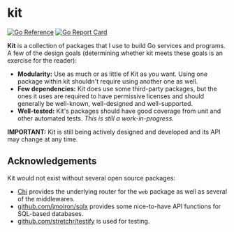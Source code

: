 # kit

[![Go Reference](https://pkg.go.dev/badge/github.com/jimmysawczuk/kit.svg)](https://pkg.go.dev/github.com/jimmysawczuk/kit) [![Go Report Card](https://goreportcard.com/badge/github.com/jimmysawczuk/kit)](https://goreportcard.com/report/github.com/jimmysawczuk/kit)

**Kit** is a collection of packages that I use to build Go services and programs. A few of the design goals (determining whether kit meets these goals is an exercise for the reader):

- **Modularity:** Use as much or as little of Kit as you want. Using one package within kit shouldn't require using another one as well.
- **Few dependencies:** Kit does use some third-party packages, but the ones it uses are required to have permissive licenses and should generally be well-known, well-designed and well-supported.
- **Well-tested:** Kit's packages should have good coverage from unit and other automated tests. _This is still a work-in-progress._

**IMPORTANT:** Kit is still being actively designed and developed and its API may change at any time.

## Acknowledgements

Kit would not exist without several open source packages:

- [Chi](https://github.com/go-chi/chi) provides the underlying router for the `web` package as well as several of the middlewares.
- [github.com/jmoiron/sqlx](https://github.com/jmoiron/sqlx) provides some nice-to-have API functions for SQL-based databases.
- [github.com/stretchr/testify](https://github.com/stretchr/testify) is used for testing.
